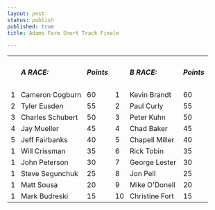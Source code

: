 ```yaml
---
layout: post
status: publish
published: true
title: Adams Farm Short Track Finale

---
```


<table>
 <tbody>
  <tr>
  	<th></th>
  	<th align="left"><h5>A RACE:</h5></th>
    <th><h5>Points</h5></th>
    <th></th>
    <th align="left"><h5>B RACE:</h5></th>
    <th><h5>Points</h5></th>
 </tr>
 <tr><td style="padding-right:5px">1</td><td style="padding-right:5px">Cameron Cogburn</td><td>60</td>  <td style="padding-right:5px">1</td><td>Kevin Brandt</td><td>60</td></tr>
 <tr><td style="padding-right:5px">2</td><td>Tyler Eusden</td><td>55</td>     <td style="padding-right:5px">2</td><td>Paul Curly</td><td>55</td></tr>
 <tr><td style="padding-right:5px">3</td><td>Charles Schubert</td><td>50</td> <td style="padding-right:5px">3</td><td>Peter Kuhn</td><td>50</td></tr>
 <tr><td style="padding-right:5px">4</td><td>Jay Mueller</td><td>45</td>      <td style="padding-right:5px">4</td><td>Chad Baker</td><td>45</td></tr>
 <tr><td style="padding-right:5px">5</td><td>Jeff Fairbanks</td><td>40</td>   <td style="padding-right:5px">5</td><td>Chapell Miller</td><td>40</td></tr>
 <tr><td style="padding-right:5px">1</td><td>Will Crissman</td><td>35</td>    <td style="padding-right:5px">6</td><td>Rick Tobin</td><td>35</td></tr>
 <tr><td style="padding-right:5px">1</td><td>John Peterson</td><td>30</td>    <td style="padding-right:5px">7</td><td>George Lester</td><td>30</td></tr>
 <tr><td style="padding-right:5px">1</td><td>Steve Segunchuk</td><td>25</td>  <td style="padding-right:5px">8</td><td>Jon Pell</td><td>25</td></tr>
 <tr><td style="padding-right:5px">1</td><td>Matt Sousa</td><td>20</td>       <td style="padding-right:5px">9</td><td>Mike O'Donell</td><td>20</td></tr>
 <tr><td style="padding-right:5px">1</td><td>Mark Budreski</td><td>15</td>    <td style="padding-right:5px">10</td><td>Christine Fort</td><td>15</td></tr>







</tbody>

<tbody>